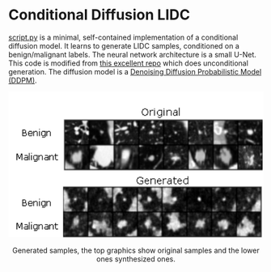 # Conditional Diffusion LIDC

[script.py](script.py) is a minimal, self-contained implementation of a conditional diffusion model. It learns to generate LIDC samples, conditioned on a benign/malignant labels. The neural network architecture is a small U-Net. This code is modified from [this excellent repo](https://github.com/cloneofsimo/minDiffusion) which does unconditional generation. The diffusion model is a [Denoising Diffusion Probabilistic Model (DDPM)](https://arxiv.org/abs/2006.11239).

<p align = "center">
<img width="800" src="LIDC_diffusion.png"/img>
</p>
<p align = "center">
Generated samples, the top graphics show original samples and the lower ones synthesized ones. 
</p>



